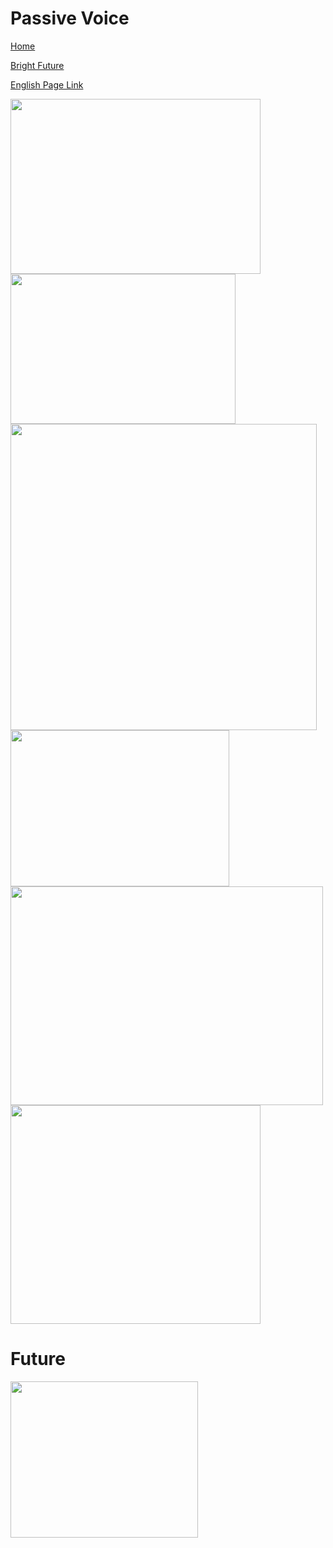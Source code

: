 # Passive Voice


[Home](all-files-links.md)

[Bright Future](bright-future.md)

[English Page Link](all-english-links.md)


<img src="https://i.ytimg.com/vi/EG5ZVrvhyaw/maxresdefault.jpg" width="400" height="280">
<img src="https://hi-static.z-dn.net/files/d86/8a18321dd0be66896d5f8441b3752bd0.jpg" width="360" height="240">
<img src="https://1.bp.blogspot.com/-o3d7W1Tf_iA/XIfJu8PmmZI/AAAAAAAAT1Q/XsAnsgiMBtsQxAzcbJtPsHKU7h8AHUI-gCLcBGAs/s1600/Screenshot_20190312_095942.jpg?w=186" width="490" height="490">
<img src="https://i.ytimg.com/vi/TfegjannzxQ/maxresdefault.jpg" width="350" height="250">
<img src="https://i.ytimg.com/vi/nRGLDD0BBdc/maxresdefault.jpg" width="500" height="350">
<img src="https://i0.wp.com/onlymyenglish.com/wp-content/uploads/examples-of-active-passive-voice.png?resize=930%2C647&ssl=1" width="400" height="350">



# Future

<img src="https://i.pinimg.com/736x/f7/6f/53/f76f53287a5b9219aa181e32cd7267e4.jpg" width="300" height="250">







